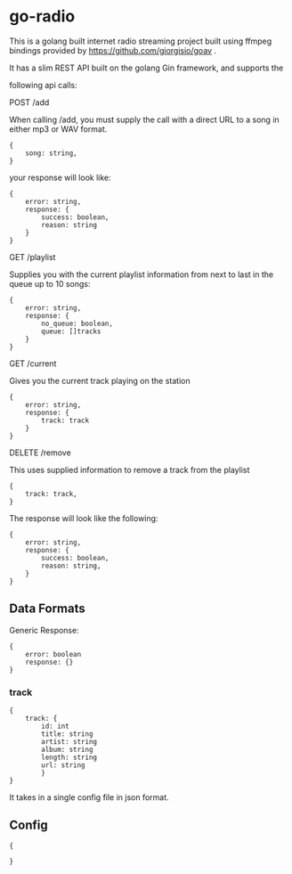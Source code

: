 # go-radio

This is a golang built internet radio streaming project built using 
ffmpeg bindings provided by https://github.com/giorgisio/goav .

It has a slim REST API built on the golang Gin framework, and supports the

following api calls:

POST /add

When calling /add, you must supply the call with a direct  URL
to a song in either mp3 or WAV format.

```
{
    song: string,
}
```

your response will look like:
```
{
    error: string,
    response: {
        success: boolean,
        reason: string
    }
}
```

GET /playlist

Supplies you with the current playlist information from next to last in the
queue up to 10 songs:
```
{
    error: string,
    response: {
        no_queue: boolean,
        queue: []tracks
    }
}
```

GET /current

Gives you the current track playing on the station
```
{
    error: string,
    response: {
        track: track   
    }
}
```

DELETE /remove

This uses supplied information to remove a track from the playlist
```
{
    track: track,
}
```


The response will look like the following:
```
{
    error: string,
    response: {
        success: boolean,
        reason: string,
    }
}
```

## Data Formats

Generic Response:

```
{
    error: boolean
    response: {}
}
```


### track
```
{
    track: {
        id: int
        title: string
        artist: string
        album: string
        length: string
        url: string
        }
}
```

It takes in a single config file in json format.

## Config

```
{

}
```
